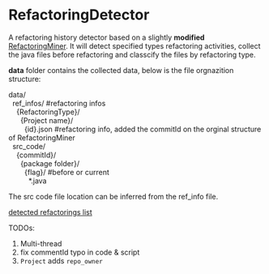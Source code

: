 # RefactoringDetector
A refactoring history detector based on a slightly **modified** [RefactoringMiner](https://github.com/boyang9602/RefactoringMiner). It will detect specified types refactoring activities, collect the java files before refactoring and classcify the files by refactoring type.  

**data** folder contains the collected data, below is the file orgnazition structure:  

data/  
&nbsp;&nbsp;ref_infos/ #refactoring infos  
&nbsp;&nbsp;&nbsp;&nbsp;{RefactoringType}/  
&nbsp;&nbsp;&nbsp;&nbsp;&nbsp;&nbsp;{Project name}/  
&nbsp;&nbsp;&nbsp;&nbsp;&nbsp;&nbsp;&nbsp;&nbsp;{id}.json #refactoring info, added the commitId on the orginal structure of RefactoringMiner  
&nbsp;&nbsp;src_code/  
&nbsp;&nbsp;&nbsp;&nbsp;{commitId}/  
&nbsp;&nbsp;&nbsp;&nbsp;&nbsp;&nbsp;{package folder}/  
&nbsp;&nbsp;&nbsp;&nbsp;&nbsp;&nbsp;&nbsp;&nbsp;{flag}/ #before or current  
&nbsp;&nbsp;&nbsp;&nbsp;&nbsp;&nbsp;&nbsp;&nbsp;&nbsp;&nbsp;*.java  

The src code file location can be inferred from the ref_info file.  

[detected refactorings list](./manifests.md)  

TODOs:  
1. Multi-thread  
2. fix commentId typo in code & script  
3. `Project` adds `repo_owner`  
